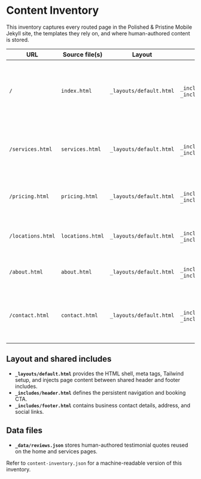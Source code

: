 # Content Inventory

This inventory captures every routed page in the Polished & Pristine Mobile Jekyll site, the templates they rely on, and where human-authored content is stored.

| URL | Source file(s) | Layout | Includes | Notes |
| --- | -------------- | ------ | -------- | ----- |
| `/` | `index.html` | `_layouts/default.html` | `_includes/header.html`, `_includes/footer.html` | Page body holds hero, service highlights, testimonials, FAQs, CTAs; testimonial loop pulls copy from `_data/reviews.json`. |
| `/services.html` | `services.html` | `_layouts/default.html` | `_includes/header.html`, `_includes/footer.html` | Detailed service packages and FAQs authored in page body; testimonial cards source text from `_data/reviews.json`. |
| `/pricing.html` | `pricing.html` | `_layouts/default.html` | `_includes/header.html`, `_includes/footer.html` | Pricing tables, upgrades, and FAQs authored directly in the HTML body. |
| `/locations.html` | `locations.html` | `_layouts/default.html` | `_includes/header.html`, `_includes/footer.html` | Service area copy authored in page sections; no external data dependencies. |
| `/about.html` | `about.html` | `_layouts/default.html` | `_includes/header.html`, `_includes/footer.html` | Story, values, and process content authored in page sections only. |
| `/contact.html` | `contact.html` | `_layouts/default.html` | `_includes/header.html`, `_includes/footer.html` | Contact form markup and booking guidance live in page body; form posts to Formsubmit endpoint. |

## Layout and shared includes

- **`_layouts/default.html`** provides the HTML shell, meta tags, Tailwind setup, and injects page content between shared header and footer includes.
- **`_includes/header.html`** defines the persistent navigation and booking CTA.
- **`_includes/footer.html`** contains business contact details, address, and social links.

## Data files

- **`_data/reviews.json`** stores human-authored testimonial quotes reused on the home and services pages.

Refer to `content-inventory.json` for a machine-readable version of this inventory.
